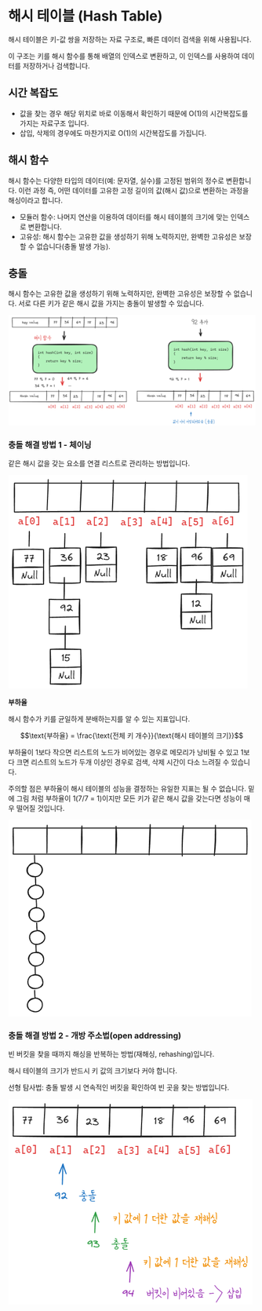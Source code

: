 # 해시 테이블 (Hash Table)

해시 테이블은 키-값 쌍을 저장하는 자료 구조로, 빠른 데이터 검색을 위해 사용됩니다. 

이 구조는 키를 해시 함수를 통해 배열의 인덱스로 변환하고, 이 인덱스를 사용하여 데이터를 저장하거나 검색합니다.

## 시간 복잡도

- 값을 찾는 경우 해당 위치로 바로 이동해서 확인하기 때문에 O(1)의 시간복잡도를 가지는 자료구조 입니다.
- 삽입, 삭제의 경우에도 마찬가지로 O(1)의 시간복잡도를 가집니다.

## 해시 함수

해시 함수는 다양한 타입의 데이터(예: 문자열, 실수)를 고정된 범위의 정수로 변환합니다. 이런 과정 즉, 어떤 데이터를 고유한 고정 길이의 값(해시 값)으로 변환하는 과정을 해싱이라고 합니다.

- 모듈러 함수: 나머지 연산을 이용하여 데이터를 해시 테이블의 크기에 맞는 인덱스로 변환합니다.  
- 고유성: 해시 함수는 고유한 값을 생성하기 위해 노력하지만, 완벽한 고유성은 보장할 수 없습니다(충돌 발생 가능).

## 충돌

해시 함수는 고유한 값을 생성하기 위해 노력하지만, 완벽한 고유성은 보장할 수 없습니다. 서로 다른 키가 같은 해시 값을 가지는 충돌이 발생할 수 있습니다.

![해시 테이블](image/hashtable.png)

### 충돌 해결 방법 1 - 체이닝

같은 해시 값을 갖는 요소를 연결 리스트로 관리하는 방법입니다.

![체이닝](image/hash_chaining.png)

**부하율**

해시 함수가 키를 균일하게 분배하는지를 알 수 있는 지표입니다. 

$$\text{부하율} = \frac{\text{전체 키 개수}}{\text{해시 테이블의 크기}}$$

부하율이 1보다 작으면 리스트의 노드가 비어있는 경우로 메모리가 낭비될 수 있고 1보다 크면 리스트의 노드가 두개 이상인 경우로 검색, 삭제 시간이 다소 느려질 수 있습니다.

주의할 점은 부하율이 해시 테이블의 성능을 결정하는 유일한 지표는 될 수 없습니다. 밑에 그림 처럼 부하율이 1(7/7 = 1)이지만 모든 키가 같은 해시 값을 갖는다면 성능이 매우 떨어질 것입니다.

![load factor](image/load_factor.png)

### 충돌 해결 방법 2 - 개방 주소법(open addressing)

빈 버킷을 찾을 때까지 해싱을 반복하는 방법(재해싱, rehashing)입니다.

해시 테이블의 크기가 반드시 키 값의 크기보다 커야 합니다.

선형 탐사법: 충돌 발생 시 연속적인 버킷을 확인하여 빈 곳을 찾는 방법입니다.

![선형 탐사법](image/linear_probing.png)

